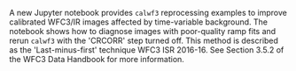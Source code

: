 A new Jupyter notebook provides `calwf3` reprocessing examples to improve calibrated WFC3/IR images affected by time-variable background. The notebook shows how to diagnose images with poor-quality ramp fits and rerun `calwf3` with the 'CRCORR' step turned off. This method is described as the 'Last-minus-first' technique WFC3 ISR 2016-16. See Section 3.5.2 of the WFC3 Data Handbook for more information.
